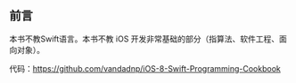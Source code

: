 ## 前言

本书不教Swift语言。本书不教 iOS 开发非常基础的部分（指算法、软件工程、面向对象）。

代码：https://github.com/vandadnp/iOS-8-Swift-Programming-Cookbook






